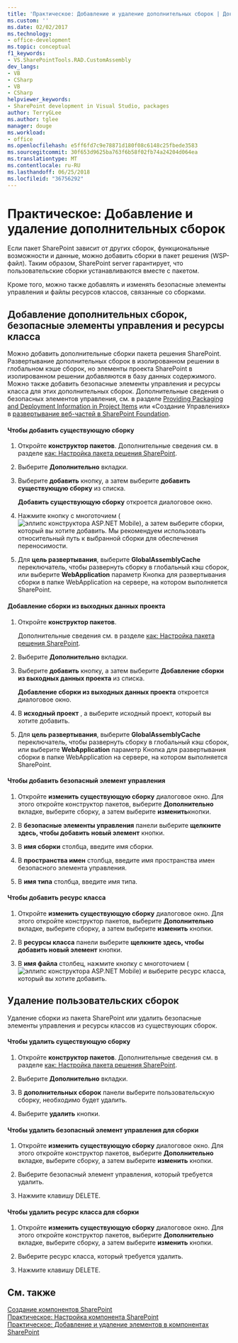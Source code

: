 ```yaml
---
title: 'Практическое: Добавление и удаление дополнительных сборок | Документация Майкрософт'
ms.custom: ''
ms.date: 02/02/2017
ms.technology:
- office-development
ms.topic: conceptual
f1_keywords:
- VS.SharePointTools.RAD.CustomAssembly
dev_langs:
- VB
- CSharp
- VB
- CSharp
helpviewer_keywords:
- SharePoint development in Visual Studio, packages
author: TerryGLee
ms.author: tglee
manager: douge
ms.workload:
- office
ms.openlocfilehash: e5ff6fd7c9e78871d180f08c6148c25fbede3583
ms.sourcegitcommit: 30f653d9625ba763f6b58f02fb74a24204d064ea
ms.translationtype: MT
ms.contentlocale: ru-RU
ms.lasthandoff: 06/25/2018
ms.locfileid: "36756292"
---
```

# <a name="how-to-add-and-remove-additional-assemblies"></a>Практическое: Добавление и удаление дополнительных сборок
  Если пакет SharePoint зависит от других сборок, функциональные возможности и данные, можно добавить сборки в пакет решения (WSP-файл). Таким образом, SharePoint server гарантирует, что пользовательские сборки устанавливаются вместе с пакетом.  
  
 Кроме того, можно также добавлять и изменять безопасные элементы управления и файлы ресурсов классов, связанные со сборками.  
  
## <a name="add-additional-assemblies-safe-controls-and-class-resources"></a>Добавление дополнительных сборок, безопасные элементы управления и ресурсы класса  
 Можно добавить дополнительные сборки пакета решения SharePoint. Развертывание дополнительных сборок в изолированном решении в глобальном кэше сборок, но элементы проекта SharePoint в изолированном решении добавляются в базу данных содержимого. Можно также добавить безопасные элементы управления и ресурсы класса для этих дополнительных сборок. Дополнительные сведения о безопасных элементов управления, см. в разделе [Providing Packaging and Deployment Information in Project Items](../sharepoint/providing-packaging-and-deployment-information-in-project-items.md) или «Создание Управлениях» в [развертывание веб-частей в SharePoint Foundation](http://go.microsoft.com/fwlink/?LinkId=245505).  
  
#### <a name="to-add-an-existing-assembly"></a>Чтобы добавить существующую сборку  
  
1.  Откройте **конструктор пакетов**. Дополнительные сведения см. в разделе [как: Настройка пакета решения SharePoint](../sharepoint/how-to-customize-a-sharepoint-solution-package.md).  
  
2.  Выберите **Дополнительно** вкладки.  
  
3.  Выберите **добавить** кнопку, а затем выберите **добавить существующую сборку** из списка.  
  
     **Добавить существующую сборку** откроется диалоговое окно.  
  
4.  Нажмите кнопку с многоточием (![эллипс конструктора ASP.NET Mobile](../sharepoint/media/mwellipsis.gif "эллипс конструктора ASP.NET Mobile")), а затем выберите сборки, который вы хотите добавить. Мы рекомендуем использовать относительный путь к выбранной сборки для обеспечения переносимости.  
  
5.  Для **цель развертывания**, выберите **GlobalAssemblyCache** переключатель, чтобы развернуть сборку в глобальный кэш сборок, или выберите **WebApplication** параметр Кнопка для развертывания сборки в папке WebApplication на сервере, на котором выполняется SharePoint.  
  
#### <a name="to-add-an-assembly-from-project-output"></a>Добавление сборки из выходных данных проекта  
  
1.  Откройте **конструктор пакетов**.  
  
     Дополнительные сведения см. в разделе [как: Настройка пакета решения SharePoint](../sharepoint/how-to-customize-a-sharepoint-solution-package.md).  
  
2.  Выберите **Дополнительно** вкладки.  
  
3.  Выберите **добавить** кнопку, а затем выберите **Добавление сборки из выходных данных проекта** из списка.  
  
     **Добавление сборки из выходных данных проекта** откроется диалоговое окно.  
  
4.  В **исходный проект** , а выберите исходный проект, который вы хотите добавить.  
  
5.  Для **цель развертывания**, выберите **GlobalAssemblyCache** переключатель, чтобы развернуть сборку в глобальный кэш сборок, или выберите **WebApplication** параметр Кнопка для развертывания сборки в папке WebApplication на сервере, на котором выполняется SharePoint.  
  
#### <a name="to-add-a-safe-control"></a>Чтобы добавить безопасный элемент управления  
  
1.  Откройте **изменить существующую сборку** диалоговое окно. Для этого откройте конструктор пакетов, выберите **Дополнительно** вкладке, выберите сборку, а затем выберите **изменить**кнопки.  
  
2.  В **безопасные элементы управления** панели выберите **щелкните здесь, чтобы добавить новый элемент** кнопки.  
  
3.  В **имя сборки** столбца, введите имя сборки.  
  
4.  В **пространства имен** столбца, введите имя пространства имен безопасного элемента управления.  
  
5.  В **имя типа** столбца, введите имя типа.  
  
#### <a name="to-add-a-class-resource"></a>Чтобы добавить ресурс класса  
  
1.  Откройте **изменить существующую сборку** диалоговое окно. Для этого откройте конструктор пакетов, выберите **Дополнительно** вкладке, выберите сборку, а затем выберите **изменить** кнопки.  
  
2.  В **ресурсы класса** панели выберите **щелкните здесь, чтобы добавить новый элемент** кнопки.  
  
3.  В **имя файла** столбец, нажмите кнопку с многоточием (![эллипс конструктора ASP.NET Mobile](../sharepoint/media/mwellipsis.gif "эллипс конструктора ASP.NET Mobile")) и выберите ресурс класса, который вы хотите добавить.  
  
## <a name="delete-custom-assemblies"></a>Удаление пользовательских сборок  
 Удаление сборки из пакета SharePoint или удалить безопасные элементы управления и ресурсы классов из существующих сборок.  
  
#### <a name="to-delete-an-existing-assembly"></a>Чтобы удалить существующую сборку  
  
1.  Откройте **конструктор пакетов**. Дополнительные сведения см. в разделе [как: Настройка пакета решения SharePoint](../sharepoint/how-to-customize-a-sharepoint-solution-package.md).  
  
2.  Выберите **Дополнительно** вкладки.  
  
3.  В **дополнительных сборок** панели выберите пользовательскую сборку, необходимо будет удалить.  
  
4.  Выберите **удалить** кнопки.  
  
#### <a name="to-delete-a-safe-control-for-an-assembly"></a>Чтобы удалить безопасный элемент управления для сборки  
  
1.  Откройте **изменить существующую сборку** диалоговое окно. Для этого откройте конструктор пакетов, выберите **Дополнительно** вкладке, выберите сборку, а затем выберите **изменить** кнопки.  
  
2.  Выберите безопасный элемент управления, который требуется удалить.  
  
3.  Нажмите клавишу DELETE.  
  
#### <a name="to-delete-a-class-resource-for-an-assembly"></a>Чтобы удалить ресурс класса для сборки  
  
1.  Откройте **изменить существующую сборку** диалоговое окно. Для этого откройте конструктор пакетов, выберите **Дополнительно** вкладке, выберите сборку, а затем выберите **изменить** кнопки.  
  
2.  Выберите ресурс класса, который требуется удалить.  
  
3.  Нажмите клавишу DELETE.  
  
## <a name="see-also"></a>См. также
 [Создание компонентов SharePoint](../sharepoint/creating-sharepoint-features.md)   
 [Практическое: Настройка компонента SharePoint](../sharepoint/how-to-customize-a-sharepoint-feature.md)   
 [Практическое: Добавление и удаление элементов в компонентах SharePoint](../sharepoint/how-to-add-and-remove-items-to-sharepoint-features.md)   
  
